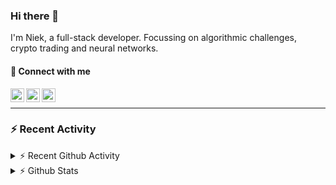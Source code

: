 ### Hi there 👋
I'm Niek, a full-stack developer. Focussing on algorithmic challenges, crypto trading and neural networks.

#### 📩 Connect with me

[<img align="left" alt="codeSTACKr | Twitter" width="22px" src="https://cdn.jsdelivr.net/npm/simple-icons@v3/icons/twitter.svg" />][twitter]
[<img align="left" alt="codeSTACKr | LinkedIn" width="22px" src="https://cdn.jsdelivr.net/npm/simple-icons@v3/icons/linkedin.svg" />][linkedin]
[<img align="left" alt="codeSTACKr | Instagram" width="22px" src="https://cdn.jsdelivr.net/npm/simple-icons@v3/icons/instagram.svg" />][instagram]

<br/>

---
### :zap: Recent Activity


<details>
    <summary>⚡ Recent Github Activity</summary>

<!--START_SECTION:activity-->
1. ❗️ Opened issue [#367](https://github.com/DigitalExcellence/dex-frontend/issues/367) in [DigitalExcellence/dex-frontend](https://github.com/DigitalExcellence/dex-frontend)
2. ❗️ Opened issue [#366](https://github.com/DigitalExcellence/dex-frontend/issues/366) in [DigitalExcellence/dex-frontend](https://github.com/DigitalExcellence/dex-frontend)
3. ❗️ Closed issue [#313](https://github.com/DigitalExcellence/dex-frontend/issues/313) in [DigitalExcellence/dex-frontend](https://github.com/DigitalExcellence/dex-frontend)
4. ❗️ Opened issue [#364](https://github.com/DigitalExcellence/dex-frontend/issues/364) in [DigitalExcellence/dex-frontend](https://github.com/DigitalExcellence/dex-frontend)
5. 💪 Opened PR [#363](https://github.com/DigitalExcellence/dex-frontend/pull/363) in [DigitalExcellence/dex-frontend](https://github.com/DigitalExcellence/dex-frontend)
<!--END_SECTION:activity-->
</details>
<details>
  <summary>⚡ Github Stats</summary>

  <img align="left" alt="codeSTACKr's Github Stats" src="https://github-readme-stats.codestackr.vercel.app/api?username=niekvandam&show_icons=true&hide_border=true" />

</details>


[twitter]: https://twitter.com/overclockedc
[instagram]: https://instagram.com/niekvandamn  
[linkedin]: https://www.linkedin.com/in/niek-van-dam-514711131/
